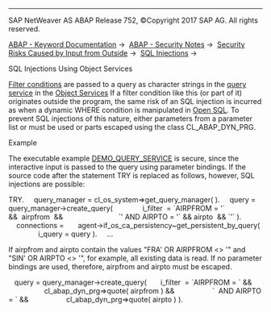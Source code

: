   

* * *

SAP NetWeaver AS ABAP Release 752, ©Copyright 2017 SAP AG. All rights reserved.

[ABAP - Keyword Documentation](javascript:call_link\('abenabap.htm'\)) →  [ABAP - Security Notes](javascript:call_link\('abenabap_security.htm'\)) →  [Security Risks Caused by Input from Outside](javascript:call_link\('abendynamic_programming_scrty.htm'\)) →  [SQL Injections](javascript:call_link\('abensql_injections_scrty.htm'\)) → 

SQL Injections Using Object Services

[Filter conditions](javascript:call_link\('abenos_query_filter_cond.htm'\)) are passed to a query as character strings in the [query service](javascript:call_link\('abenquery_service_glosry.htm'\) "Glossary Entry") in the [Object Services](javascript:call_link\('abenobject_services_glosry.htm'\) "Glossary Entry") If a filter condition like this (or part of it) originates outside the program, the same risk of an SQL injection is incurred as when a dynamic WHERE condition is manipulated in [Open SQL](javascript:call_link\('abensql_inj_dyn_tokens_scrty.htm'\)). To prevent SQL injections of this nature, either parameters from a parameter list or must be used or parts escaped using the class CL\_ABAP\_DYN\_PRG.

Example

The executable example [DEMO\_QUERY\_SERVICE](javascript:call_link\('abenos_query_abexa.htm'\)) is secure, since the interactive input is passed to the query using parameter bindings. If the source code after the statement TRY is replaced as follows, however, SQL injections are possible:

TRY.
    query\_manager = cl\_os\_system=>get\_query\_manager( ).
    query = query\_manager->create\_query(
              i\_filter  = \`AIRPFROM = '\` &&  airpfrom  &&
                           \`' AND AIRPTO = '\` && airpto  && \`'\` ).
    connections =
      agent->if\_os\_ca\_persistency~get\_persistent\_by\_query(
               i\_query = query ).
    ...

If airpfrom and airpto contain the values "FRA' OR AIRPFROM <> '" and "SIN' OR AIRPTO <> '", for example, all existing data is read. If no parameter bindings are used, therefore, airpfrom and airpto must be escaped.

   query = query\_manager->create\_query(
      i\_filter  = \`AIRPFROM = \` &&
                  cl\_abap\_dyn\_prg=>quote( airpfrom ) &&
                  \`  AND AIRPTO = \` &&
                  cl\_abap\_dyn\_prg=>quote( airpto ) ).